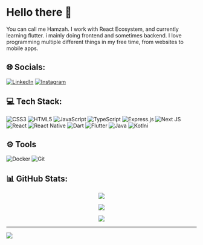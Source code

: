 # Hello there 👋
You can call me Hamzah. I work with React Ecosystem, and currently learning flutter. i mainly doing frontend and sometimes backend. I love programming multiple different things in my free time, from websites to mobile apps. 


## 🌐 Socials:
[![LinkedIn](https://img.shields.io/badge/LinkedIn-0077B5?style=flat-square&logo=linkedin&logoColor=white)](https://linkedin.com/in/hamzah-raihan-ikhsanul-fikri-786b101a1/) [![Instagram](https://img.shields.io/badge/Instagram-E4405F?style=flat-square&logo=instagram&logoColor=white)](https://www.instagram.com/hamzah_raihan/) 

## 💻 Tech Stack:
![CSS3](https://img.shields.io/badge/css3-%231572B6.svg?style=flat-square&logo=css3&logoColor=white) ![HTML5](https://img.shields.io/badge/html5-%23E34F26.svg?style=flat-square&logo=html5&logoColor=white) ![JavaScript](https://img.shields.io/badge/javascript-%23323330.svg?style=flat-square&logo=javascript&logoColor=%23F7DF1E) ![TypeScript](https://img.shields.io/badge/typescript-%23007ACC.svg?style=flat-square&logo=typescript&logoColor=white) ![Express.js](https://img.shields.io/badge/express.js-%23404d59.svg?style=flat-square&logo=express&logoColor=%2361DAFB) ![Next JS](https://img.shields.io/badge/Next-black?style=flat-square&logo=next.js&logoColor=white) ![React](https://img.shields.io/badge/react-%2320232a.svg?style=flat-square&logo=react&logoColor=%2361DAFB) ![React Native](https://img.shields.io/badge/reactnative-%2320232a.svg?style=flat-square&logo=react&logoColor=%2361DAFB) ![Dart](https://img.shields.io/badge/dart-0175C2.svg?style=flat-square&logo=dart&logoColor=white) ![Flutter](https://img.shields.io/badge/flutter-042B59.svg?style=flat-square&logo=flutter&logoColor=white) ![Java](https://img.shields.io/badge/Java-ED8B00?style=flat-squaree&logo=openjdk&logoColor=white) ![Kotlni](https://img.shields.io/badge/Kotlin-ED8B00?style=flat-squaree&logo=kotlin&logoColor=white)

## ⚙️ Tools
![Docker](https://img.shields.io/badge/docker-1e63ee.svg?style=flat-square&logo=docker&logoColor=white) ![Git](https://img.shields.io/badge/git-f8472c.svg?style=flat-square&logo=git&logoColor=white)

## 📊 GitHub Stats:
<div align="center">

![](https://github-readme-stats.vercel.app/api?username=hamzahraihan&theme=nightowl&hide_border=true&include_all_commits=true&count_private=true)<br/>

[![](https://streak-stats.demolab.com?user=hamzahraihan&theme=nightowl&hide_border=true)](https://git.io/streak-stats)

![](https://github-readme-stats.vercel.app/api/top-langs/?username=hamzahraihan&theme=nightowl&hide_border=true&include_all_commits=true&count_private=true&layout=compact)

</div>
 

---
[![](https://visitcount.itsvg.in/api?id=hamzahraihan&icon=0&color=9)](https://visitcount.itsvg.in)

<!-- Proudly created with GPRM ( https://gprm.itsvg.in ) -->
